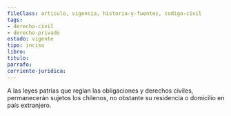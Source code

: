 ```yaml
---
fileClass: articulo, vigencia, historia-y-fuentes, codigo-civil
tags:
- derecho-civil
- derecho-privado
estado: vigente
tipo: inciso
libro:
titulo:
parrafo:
corriente-juridica:
---
```

A las leyes patrias que reglan las obligaciones y derechos civiles, permanecerán sujetos los chilenos, no obstante su residencia o domicilio en país extranjero.